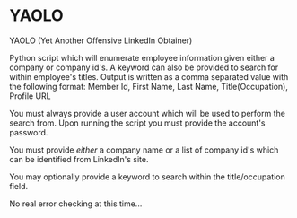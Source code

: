 # YAOLO
YAOLO (Yet Another Offensive LinkedIn Obtainer)

Python script which will enumerate employee information given either a company or company id's. A keyword can also be provided to search for within employee's titles. Output is written as a comma separated value with the following format:
Member Id, First Name, Last Name, Title(Occupation), Profile URL

You must always provide a user account which will be used to perform the search from. Upon running the script you must provide the account's password.

You must provide *either* a company name or a list of company id's which can be identified from LinkedIn's site.

You may optionally provide a keyword to search within the title/occupation field.

No real error checking at this time...
